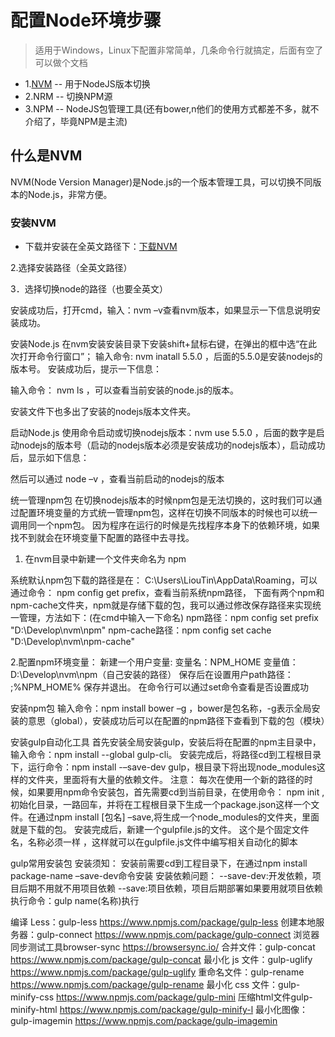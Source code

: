# 配置Node环境步骤

> 适用于Windows，Linux下配置非常简单，几条命令行就搞定，后面有空了可以做个文档

- 1.<a href='#nvm'>NVM</a> -- 用于NodeJS版本切换
- 2.NRM -- 切换NPM源
- 3.NPM -- NodeJS包管理工具(还有bower,n他们的使用方式都差不多，就不介绍了，毕竟NPM是主流)

<i id='nvm'></i>
## 什么是NVM
NVM(Node Version Manager)是Node.js的一个版本管理工具，可以切换不同版本的Node.js，非常方便。

### 安装NVM
- 下载并安装在全英文路径下：[下载NVM](https://github.com/coreybutler/nvm-windows/releases)
 
2.选择安装路径（全英文路径）
 
3．选择切换node的路径（也要全英文）
  
安装成功后，打开cmd，输入：nvm –v查看nvm版本，如果显示一下信息说明安装成功。
 
安装Node.js
	在nvm安装安装目录下安装shift+鼠标右键，在弹出的框中选“在此次打开命令行窗口”；
输入命令: nvm inatall 5.5.0 ，后面的5.5.0是安装nodejs的版本号。
安装成功后，提示一下信息：
 
输入命令： nvm ls ，可以查看当前安装的node.js的版本。
 
安装文件下也多出了安装的nodejs版本文件夹。
 
启动Node.js
使用命令启动或切换nodejs版本：nvm use 5.5.0 ，后面的数字是启动nodejs的版本号（启动的nodejs版本必须是安装成功的nodejs版本），启动成功后，显示如下信息：
 
然后可以通过 node –v ，查看当前启动的nodejs的版本
 

统一管理npm包
在切换nodejs版本的时候npm包是无法切换的，这时我们可以通过配置环境变量的方式统一管理npm包，这样在切换不同版本的时候也可以统一调用同一个npm包。
因为程序在运行的时候是先找程序本身下的依赖环境，如果找不到就会在环境变量下配置的路径中去寻找。
1.	在nvm目录中新建一个文件夹命名为 npm
 
系统默认npm包下载的路径是在：
C:\Users\LiouTin\AppData\Roaming，可以通过命令：
npm config get prefix，查看当前系统npm路径，
下面有两个npm和npm-cache文件夹，npm就是存储下载的包，我可以通过修改保存路径来实现统一管理，方法如下：(在cmd中输入一下命名)
npm路径：npm config set prefix "D:\Develop\nvm\npm" 
npm-cache路径：npm config set cache "D:\Develop\nvm\npm-cache"

2.配置npm环境变量：
	新建一个用户变量:
	变量名：NPM_HOME
	变量值：D:\Develop\nvm\npm（自己安装的路径）
保存后在设置用户path路径：
;%NPM_HOME%
保存并退出。
	在命令行可以通过set命令查看是否设置成功
 
安装npm包
	输入命令：npm install bower –g ，bower是包名称，-g表示全局安装的意思（global），安装成功后可以在配置的npm路径下查看到下载的包（模块）
	 

安装gulp自动化工具
首先安装全局安装gulp，安装后将在配置的npm主目录中，输入命令：npm install --global gulp-cli。
安装完成后，将路径cd到工程根目录下，运行命令：npm install -–save-dev gulp，根目录下将出现node_modules这样的文件夹，里面将有大量的依赖文件。
注意：
每次在使用一个新的路径的时候，如果要用npm命令安装包，首先需要cd到当前目录，在使用命令： npm init ,初始化目录，一路回车，并将在工程根目录下生成一个package.json这样一个文件。在通过npm install [包名] –save,将生成一个node_modules的文件夹，里面就是下载的包。
安装完成后，新建一个gulpfile.js的文件。
这个是个固定文件名，名称必须一样 ，这样就可以在gulpfile.js文件中编写相关自动化的脚本

gulp常用安装包
安装须知：
	安装前需要cd到工程目录下，在通过npm install package-name –save-dev命令安装
	安装依赖问题：
		--save-dev:开发依赖，项目后期不用就不用项目依赖
		--save:项目依赖，项目后期部署如果要用就项目依赖
执行命令：gulp name(名称)执行

编译 Less：gulp-less
https://www.npmjs.com/package/gulp-less
创建本地服务器：gulp-connect
https://www.npmjs.com/package/gulp-connect
浏览器同步测试工具browser-sync
https://browsersync.io/
合并文件：gulp-concat
https://www.npmjs.com/package/gulp-concat
最小化 js 文件：gulp-uglify
https://www.npmjs.com/package/gulp-uglify
重命名文件：gulp-rename
https://www.npmjs.com/package/gulp-rename
最小化 css 文件：gulp-minify-css
https://www.npmjs.com/package/gulp-mini
压缩html文件gulp-minify-html
https://www.npmjs.com/package/gulp-minify-l
最小化图像：gulp-imagemin
https://www.npmjs.com/package/gulp-imagemin
